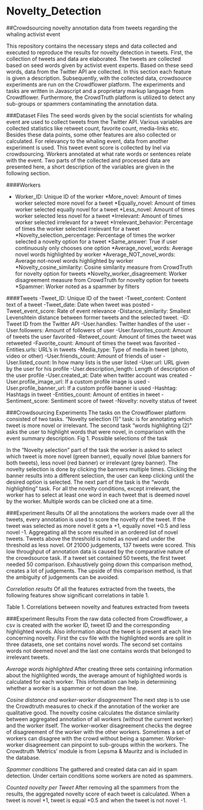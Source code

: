 # Novelty_Detection
##Crowdsourcing novelty annotation data from tweets regarding the whaling activist event

This repository contains the necessary steps and data collected and executed to reproduce the results for novelty detection in tweets. First, the collection of tweets and data are elaborated. The tweets are collected based on seed words given by activist event experts. Based on these seed words, data from the Twitter API are collected. In this section each feature is given a description. Subsequently, with the collected data, crowdsource experiments are run on the Crowdflower platform. The experiments and tasks are written in Javascript and a proprietary markup language from Crowdflower. Furthermore, the CrowdTruth platform is utilized to detect any sub-groups or spammers contaminating the annotation data.

###Dataset Files
The seed words given by the social scientists for whaling event are used to collect tweets from the Twitter API. Various variables are collected statistics like retweet count, favorite count, media-links etc. Besides these data points, some other features are also collected or calculated. For relevancy to the whaling event, data from another experiment is used. This tweet event score is collected by Inel via crowdsourcing. Workers annotated at what rate words or sentences relate with the event. Two parts of the collected and processed data are presented here, a short description of the variables are given in the following section.

####Workers
* Worker_ID: Unique ID of the worker
*More_novel: Amount of times worker selected more novel for a tweet
*Equally_novel: Amount of times worker selected equally novel for a tweet
*Less_novel: Amount of times worker selected less novel for a tweet
*Irrelevant: Amount of times worker selected irrelevant for a tweet
*Irrelevant_behavior: Percentage of times the worker selected irrelevant for a tweet
*Novelty_selection_percentage: Percentage of times the worker selected a novelty option for a tweet
*Same_answer: True if user continuously only chooses one option
*Average_novel_words: Average novel words highlighted by worker
*Average_NOT_novel_words: Average not-novel words highlighted by worker
*Novelty_cosine_similarity: Cosine similarity measure from CrowdTruth for novelty option for tweets
*Novelty_worker_disagreement: Worker disagreement measure from CrowdTruth for novelty option for tweets
*Spammer: Worker noted as a spammer by filters

####Tweets
-Tweet_ID: Unique ID of the tweet
-Tweet_content: Content text of a tweet
-Tweet_date: Date when tweet was posted
-Tweet_event_score: Rate of event relevance
-Distance_similarity: Smallest Levenshtein distance between former tweets and the selected tweet.
-ID: Tweet ID from the Twitter API
-User.handles: Twitter handles of the user
-User.followers: Amount of followers of user
-User.favorites_count: Amount of tweets the user favorited
-Retweet_count: Amount of times the tweet was retweeted
-Favorite_count: Amount of times the tweet was favorited
-Entities.urls: URL’s in tweets
-Media_type: Type of media in tweet (photo, video or other)
-User.friends_count: Amount of friends of user
-User.listed_count: In how many lists is the user listed
-User.url: URL given by the user for his profile
-User.description_length: Length of description of the user profile
-User.created_at: Date when twitter account was created
-User.profile_image_url: If a custom profile image is used
-User.profile_banner_url: If a custom profile banner is used
-Hashtag: Hashtags in tweet
-Entities_count: Amount of entities in tweet
-Sentiment_score: Sentiment score of tweet
-Novelty: novelty status of tweet

###Crowdsourcing Experiments
The tasks on the Crowdflower platform consisted of two tasks. “Novelty selection (1)” task: is for annotating which tweet is more novel or irrelevant. The second task “words highlighting (2)” asks the user to highlight words that were novel, in comparison with the event summary description.
Fig 1. Possible selections of the task

In the “Novelty selection” part of the task the worker is asked to select which tweet is more novel (green banner), equally novel (blue banners for both tweets), less novel (red banner) or irrelevant (grey banner). The novelty selection is done by clicking the banners multiple times. Clicking the banner results into a different selection, the user can keep clicking until the desired option is selected. The next part of the task is the “words highlighting” task. For all the novelty conditions, except irrelevant, the worker has to select at least one word in each tweet that is deemed novel by the worker. Multiple words can be clicked one at a time.

###Experiment Results
Of all the annotations the workers made over all the tweets, every annotation is used to score the novelty of the tweet. If the tweet was selected as more novel it gets a +1, equally novel +0.5 and less novel -1. Aggregating all the score resulted in an ordered list of novel tweets. Tweets above the threshold is noted as novel and under the threshold as less novel. Of 21000 judgements, 137 tweets were scored. This low throughput of annotation data is caused by the comparative nature of the crowdsource task. If a tweet set contained 50 tweets, the first tweet needed 50 comparison. Exhaustively going down this comparison method, creates a lot of judgements. The upside of this comparison method, is that the ambiguity of judgements can be avoided. 

*Correlation results*
Of all the features extracted from the tweets, the following features show significant correlations in table 1.

Table 1. Correlations between novelty and features extracted from tweets


###Experiment Results
From the raw data collected from Crowdflower, a csv is created with the worker ID, tweet ID and the corresponding highlighted words. Also information about the tweet is present at each line concerning novelty. First the csv file with the highlighted words are split in three datasets, one set contains novel words. The second set contains words not deemed novel and the last one contains words that belonged to irrelevant tweets.
 
*Average words highlighted*
After creating three sets containing information about the highlighted words, the average amount of highlighted words is calculated for each worker. This information can help in determining whether a worker is a spammer or not down the line.


*Cosine distance and worker-worker disagreement*
The next step is to use the Crowdtruth measures to check if the annotation of the worker are qualitative good. The novelty cosine calculates the distance similarity between aggregated annotation of all workers (without the current worker) and the worker itself. The worker-worker disagreement checks the degree of disagreement of the worker with the other workers. Sometimes a set of workers can disagree with the crowd without being a spammer. Worker-worker disagreement can pinpoint to sub-groups within the workers. The Crowdtruth ‘Metrics’ module is from Lepsma & Mauritz and is included in the database.



*Spammer conditions*
The gathered and created data can aid in spam detection. Under certain conditions some workers are noted as spammers.


*Counted novelty per Tweet*
After removing all the spammers from the results, the aggregated novelty score of each tweet is calculated. When a tweet is novel +1, tweet is equal +0.5 and when the tweet is not novel -1.
